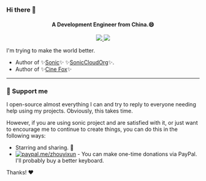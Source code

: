 ### Hi there 👋

<h4 align="center">A Development Engineer from China.😄</h4>
<p align="center">
<a href="https://github.com/SonicCloudOrg" target="_blank">
<img src="https://img.shields.io/github/stars/soniccloudorg?style=social">
</a>
<!-- <img src="https://visitor-badge.laobi.icu/badge?page_id=ZhouYixun.ZhouYixun" /> -->
<img src="https://img.shields.io/github/followers/ZhouYixun?color=c780fa" />
</p>


I'm trying to make the world better.

- Author of ✨[Sonic](https://soniccloudorg.github.io/)✨ ✨[SonicCloudOrg](https://github.com/SonicCloudOrg)✨.
- Author of ✨[Cine Fox](https://github.com/Cine-Fox)✨

---
### 💖 Support me
I open-source almost everything I can and try to reply to everyone needing help using my projects. Obviously, this takes time.

However, if you are using sonic project and are satisfied with it, or just want to encourage me to continue to create things, you can do this in the following ways: 

- Starring and sharing. 🚀
- [![paypal.me/zhouyixun](https://ionicabizau.github.io/badges/paypal.svg)](https://www.paypal.me/zhouyixun)  - You can make one-time donations via PayPal. I'll probably buy a better keyboard.

Thanks! ❤️
